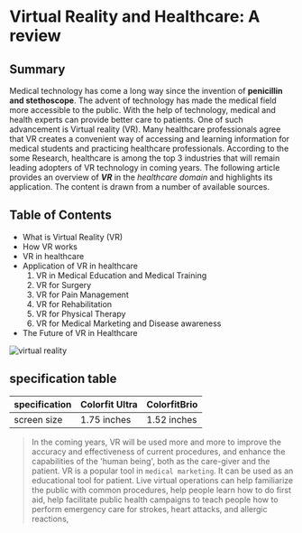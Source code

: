 # Virtual Reality and Healthcare: A review
## Summary
Medical technology has come a long way since the invention of **penicillin and stethoscope**. The advent of technology has made the medical field more accessible to the public. With the help of technology, medical and health experts can provide better care to patients. One of such advancement is Virtual reality (VR). Many healthcare professionals agree that VR creates a convenient way of accessing and learning information for medical students and practicing healthcare professionals. According to the some Research, healthcare is among the top 3 industries that will remain leading adopters of VR technology in coming years.
The following article provides an overview of __*VR*__ in the _healthcare domain_ and highlights its application. The content is drawn from a number of available sources. 

## Table of Contents
- What is Virtual Reality (VR)
- How VR works 
- VR in healthcare
- Application of VR in healthcare
  1.	VR in Medical Education and Medical Training
  2.	VR for Surgery 
  3.	VR for Pain Management
  4.	VR for Rehabilitation 
  5.	VR for Physical Therapy 
  6.	VR for Medical Marketing and Disease awareness 
- The Future of VR in Healthcare

![virtual reality](/image/minh-pham-HI6gy-p-WBI-unsplash.jpg "This is a sample image.")




## specification table
|specification| Colorfit Ultra| ColorfitBrio|
|-------------|---------------|-------------|
|screen size  |1.75 inches    |1.52 inches  |

> In the coming years, VR will be used more and more to improve the accuracy and effectiveness of current procedures, and enhance the capabilities of the 'human being', both as the care-giver and the patient.
VR is a popular tool in `medical marketing`. It can be used as an educational tool for patient. Live virtual operations can help familiarize the public with common procedures, help people learn how to do first aid, help facilitate public health campaigns to teach people how to perform emergency care for strokes, heart attacks, and allergic reactions, 
